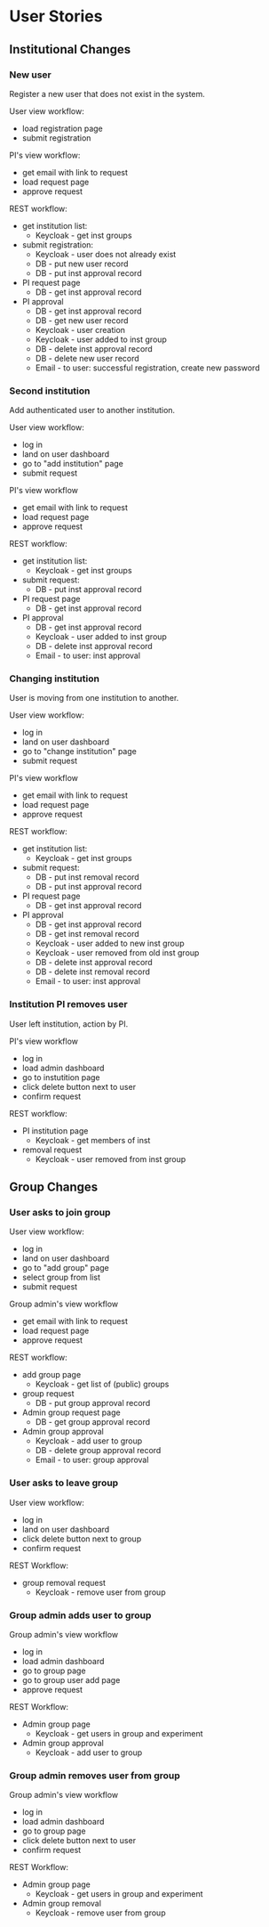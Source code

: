 # User Stories

## Institutional Changes

### New user

Register a new user that does not exist in the system.

User view workflow:
- load registration page
- submit registration

PI's view workflow:
- get email with link to request
- load request page
- approve request

REST workflow:
- get institution list:
    - Keycloak - get inst groups
- submit registration:
    - Keycloak - user does not already exist
    - DB - put new user record
    - DB - put inst approval record
- PI request page
    - DB - get inst approval record
- PI approval
    - DB - get inst approval record
    - DB - get new user record
    - Keycloak - user creation
    - Keycloak - user added to inst group
    - DB - delete inst approval record
    - DB - delete new user record
    - Email - to user: successful registration, create new password

### Second institution

Add authenticated user to another institution.

User view workflow:
- log in
- land on user dashboard
- go to "add institution" page
- submit request

PI's view workflow
- get email with link to request
- load request page
- approve request

REST workflow:
- get institution list:
    - Keycloak - get inst groups
- submit request:
    - DB - put inst approval record
- PI request page
    - DB - get inst approval record
- PI approval
    - DB - get inst approval record
    - Keycloak - user added to inst group
    - DB - delete inst approval record
    - Email - to user: inst approval

### Changing institution

User is moving from one institution to another.

User view workflow:
- log in
- land on user dashboard
- go to "change institution" page
- submit request

PI's view workflow
- get email with link to request
- load request page
- approve request

REST workflow:
- get institution list:
    - Keycloak - get inst groups
- submit request:
    - DB - put inst removal record
    - DB - put inst approval record
- PI request page
    - DB - get inst approval record
- PI approval
    - DB - get inst approval record
    - DB - get inst removal record
    - Keycloak - user added to new inst group
    - Keycloak - user removed from old inst group
    - DB - delete inst approval record
    - DB - delete inst removal record
    - Email - to user: inst approval

### Institution PI removes user

User left institution, action by PI.

PI's view workflow
- log in
- load admin dashboard
- go to instutition page
- click delete button next to user
- confirm request

REST workflow:
- PI institution page
    - Keycloak - get members of inst
- removal request
    - Keycloak - user removed from inst group

## Group Changes

### User asks to join group

User view workflow:
- log in
- land on user dashboard
- go to "add group" page
- select group from list
- submit request

Group admin's view workflow
- get email with link to request
- load request page
- approve request

REST workflow:
- add group page
    - Keycloak - get list of (public) groups
- group request
    - DB - put group approval record
- Admin group request page
    - DB - get group approval record
- Admin group approval
    - Keycloak - add user to group
    - DB - delete group approval record
    - Email - to user: group approval

### User asks to leave group

User view workflow:
- log in
- land on user dashboard
- click delete button next to group
- confirm request

REST Workflow:
- group removal request
    - Keycloak - remove user from group

### Group admin adds user to group

Group admin's view workflow
- log in
- load admin dashboard
- go to group page
- go to group user add page
- approve request

REST Workflow:
- Admin group page
    - Keycloak - get users in group and experiment
- Admin group approval
    - Keycloak - add user to group

### Group admin removes user from group

Group admin's view workflow
- log in
- load admin dashboard
- go to group page
- click delete button next to user
- confirm request

REST Workflow:
- Admin group page
    - Keycloak - get users in group and experiment
- Admin group removal
    - Keycloak - remove user from group

